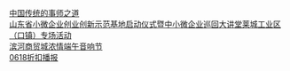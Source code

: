   
[中国传统的事师之道](http://www.dianyue.me/archives/246/4e41vp1wll4wrcz0/)  
[山东省小微企业创业创新示范基地启动仪式暨中小微企业巡回大讲堂莱城工业区（口镇）专场活动](http://www.dianyue.me/archives/023/wkyauwhphlwqs5e7/)  
[滨河商贸城浓情端午音响节](http://www.dianyue.me/archives/976/mkhiz5pxoewgy5cf/)  
[0618折扣播报](http://www.dianyue.me/archives/646/87cmib62qpvjrbni/)